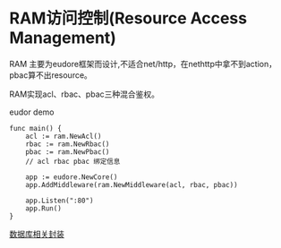 # RAM访问控制(Resource Access Management)

RAM 主要为eudore框架而设计,不适合net/http，在nethttp中拿不到action，pbac算不出resource。

RAM实现acl、rbac、pbac三种混合鉴权。

eudor demo

```golang
func main() {
	acl := ram.NewAcl()
	rbac := ram.NewRbac()
	pbac := ram.NewPbac()
	// acl rbac pbac 绑定信息

	app := eudore.NewCore()
	app.AddMiddleware(ram.NewMiddleware(acl, rbac, pbac))

	app.Listen(":80")
	app.Run()
}
```

[数据库相关封装](https://github.com/eudore/website/blob/master/internal/middleware/ram.go)
